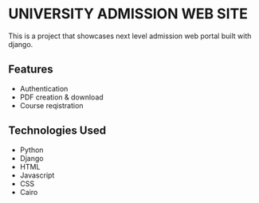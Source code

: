 # UNIVERSITY ADMISSION WEB SITE
This is a project that showcases next level admission web portal built with django.
## Features
- Authentication
- PDF creation & download
- Course reqistration

## Technologies Used
- Python
- Django
- HTML
- Javascript
- CSS
- Cairo
